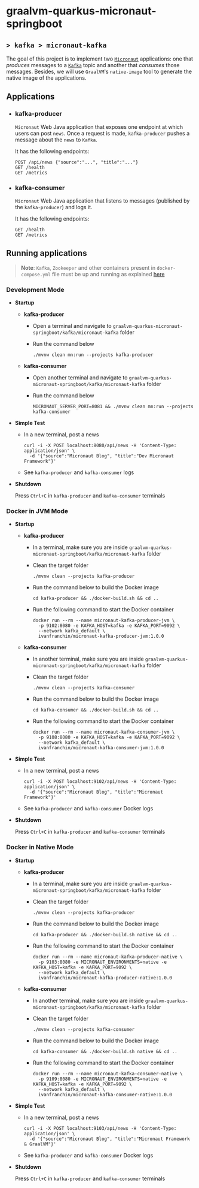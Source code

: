 # graalvm-quarkus-micronaut-springboot
## `> kafka > micronaut-kafka`

The goal of this project is to implement two [`Micronaut`](https://micronaut.io/) applications: one that _produces_ messages to a [`Kafka`](https://kafka.apache.org/) topic and another that _consumes_ those messages. Besides, we will use `GraalVM`'s `native-image` tool to generate the native image of the applications.

## Applications

- ### kafka-producer

  `Micronaut` Web Java application that exposes one endpoint at which users can post `news`. Once a request is made, `kafka-producer` pushes a message about the `news` to `Kafka`.

  It has the following endpoints:
  ```
  POST /api/news {"source":"...", "title":"..."}
  GET /health
  GET /metrics
  ```

- ### kafka-consumer

  `Micronaut` Web Java application that listens to messages (published by the `kafka-producer`) and logs it.

  It has the following endpoints:
  ```
  GET /health
  GET /metrics
  ```

## Running applications

> **Note**: `Kafka`, `Zookeeper` and other containers present in `docker-compose.yml` file must be up and running as explained [here](https://github.com/ivangfr/graalvm-quarkus-micronaut-springboot/tree/master/kafka#start-environment)

### Development Mode

- **Startup**

  - **kafka-producer**

    - Open a terminal and navigate to `graalvm-quarkus-micronaut-springboot/kafka/micronaut-kafka` folder

    - Run the command below
      ```
      ./mvnw clean mn:run --projects kafka-producer
      ```

  - **kafka-consumer**

    - Open another terminal and navigate to `graalvm-quarkus-micronaut-springboot/kafka/micronaut-kafka` folder

    - Run the command below
      ```
      MICRONAUT_SERVER_PORT=8081 && ./mvnw clean mn:run --projects kafka-consumer
      ```

- **Simple Test**

  - In a new terminal, post a news
    ```
    curl -i -X POST localhost:8080/api/news -H 'Content-Type: application/json' \
      -d '{"source":"Micronaut Blog", "title":"Dev Micronaut Framework"}'
    ```

  - See `kafka-producer` and `kafka-consumer` logs

- **Shutdown**

  Press `Ctrl+C` in `kafka-producer` and `kafka-consumer` terminals

### Docker in JVM Mode

- **Startup**

  - **kafka-producer**

    - In a terminal, make sure you are inside `graalvm-quarkus-micronaut-springboot/kafka/micronaut-kafka` folder

    - Clean the target folder
      ```
      ./mvnw clean --projects kafka-producer
      ```

    - Run the command below to build the Docker image
      ```
      cd kafka-producer && ./docker-build.sh && cd ..
      ```

    - Run the following command to start the Docker container
      ```
      docker run --rm --name micronaut-kafka-producer-jvm \
        -p 9102:8080 -e KAFKA_HOST=kafka -e KAFKA_PORT=9092 \
        --network kafka_default \
        ivanfranchin/micronaut-kafka-producer-jvm:1.0.0
      ```

  - **kafka-consumer**

    - In another terminal, make sure you are inside `graalvm-quarkus-micronaut-springboot/kafka/micronaut-kafka` folder

    - Clean the target folder
      ```
      ./mvnw clean --projects kafka-consumer
      ```

    - Run the command below to build the Docker image
      ```
      cd kafka-consumer && ./docker-build.sh && cd ..
      ```

    - Run the following command to start the Docker container
      ```
      docker run --rm --name micronaut-kafka-consumer-jvm \
        -p 9108:8080 -e KAFKA_HOST=kafka -e KAFKA_PORT=9092 \
        --network kafka_default \
        ivanfranchin/micronaut-kafka-consumer-jvm:1.0.0
      ```

- **Simple Test**

  - In a new terminal, post a news
    ```
    curl -i -X POST localhost:9102/api/news -H 'Content-Type: application/json' \
      -d '{"source":"Micronaut Blog", "title":"Micronaut Framework"}'
    ```

  - See `kafka-producer` and `kafka-consumer` Docker logs

- **Shutdown**

  Press `Ctrl+C` in `kafka-producer` and `kafka-consumer` terminals

### Docker in Native Mode

- **Startup**

  - **kafka-producer**

    - In a terminal, make sure you are inside `graalvm-quarkus-micronaut-springboot/kafka/micronaut-kafka` folder

    - Clean the target folder
      ```
      ./mvnw clean --projects kafka-producer
      ```

    - Run the command below to build the Docker image
      ```
      cd kafka-producer && ./docker-build.sh native && cd ..
      ```

    - Run the following command to start the Docker container
      ```
      docker run --rm --name micronaut-kafka-producer-native \
        -p 9103:8080 -e MICRONAUT_ENVIRONMENTS=native -e KAFKA_HOST=kafka -e KAFKA_PORT=9092 \
        --network kafka_default \
        ivanfranchin/micronaut-kafka-producer-native:1.0.0
      ```

  - **kafka-consumer**

    - In another terminal, make sure you are inside `graalvm-quarkus-micronaut-springboot/kafka/micronaut-kafka` folder

    - Clean the target folder
      ```
      ./mvnw clean --projects kafka-consumer
      ```

    - Run the command below to build the Docker image
      ```
      cd kafka-consumer && ./docker-build.sh native && cd ..
      ```

    - Run the following command to start the Docker container
      ```
      docker run --rm --name micronaut-kafka-consumer-native \
        -p 9109:8080 -e MICRONAUT_ENVIRONMENTS=native -e KAFKA_HOST=kafka -e KAFKA_PORT=9092 \
        --network kafka_default \
        ivanfranchin/micronaut-kafka-consumer-native:1.0.0
      ```

- **Simple Test**

  - In a new terminal, post a news
    ```
    curl -i -X POST localhost:9103/api/news -H 'Content-Type: application/json' \
      -d '{"source":"Micronaut Blog", "title":"Micronaut Framework & GraalVM"}'
    ```

  - See `kafka-producer` and `kafka-consumer` Docker logs

- **Shutdown**

  Press `Ctrl+C` in `kafka-producer` and `kafka-consumer` terminals
